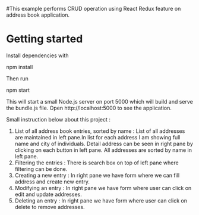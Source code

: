 #This example performs CRUD operation using React Redux feature on address book application.
# Getting started

Install dependencies with


npm install


Then run


npm start


This will start a small Node.js server on port 5000 which will build and serve the bundle.js file.
Open http://localhost:5000 to see the application.

Small instruction below about this project :

1) List of all address book entries, sorted by name : List of all addresses are maintained in left pane.In list for each address I am showing full name and city of individuals. Detail address can be seen in right pane by clicking on each button in left pane. All addresses are sorted by name in left pane.
2) Filtering the entries : There is search box on top of left pane where filtering can be done.
3) Creating a new entry : In right pane we have form where we can fill address and create new entry.
4) Modifying an entry : In right pane we have form where user can click on edit and update addresses.
5) Deleting an entry :  In right pane we have form where user can click on delete to remove addresses.
